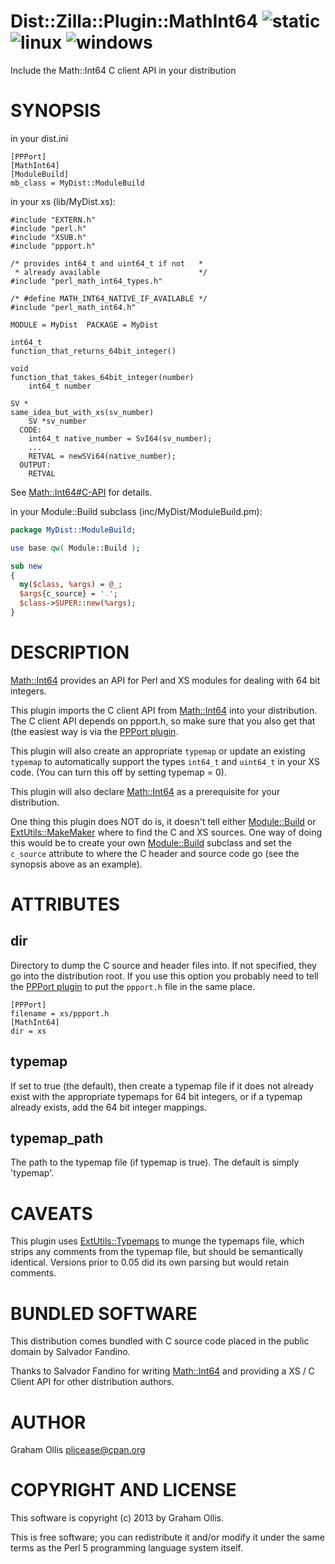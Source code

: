 # Dist::Zilla::Plugin::MathInt64 ![static](https://github.com/uperl/Dist-Zilla-Plugin-MathInt64/workflows/static/badge.svg) ![linux](https://github.com/uperl/Dist-Zilla-Plugin-MathInt64/workflows/linux/badge.svg) ![windows](https://github.com/uperl/Dist-Zilla-Plugin-MathInt64/workflows/windows/badge.svg)

Include the Math::Int64 C client API in your distribution

# SYNOPSIS

in your dist.ini

```
[PPPort]
[MathInt64]
[ModuleBuild]
mb_class = MyDist::ModuleBuild
```

in your xs (lib/MyDist.xs):

```
#include "EXTERN.h"
#include "perl.h"
#include "XSUB.h"
#include "ppport.h"

/* provides int64_t and uint64_t if not   *
 * already available                      */
#include "perl_math_int64_types.h"

/* #define MATH_INT64_NATIVE_IF_AVAILABLE */
#include "perl_math_int64.h"

MODULE = MyDist  PACKAGE = MyDist

int64_t
function_that_returns_64bit_integer()

void
function_that_takes_64bit_integer(number)
    int64_t number

SV *
same_idea_but_with_xs(sv_number)
    SV *sv_number
  CODE:
    int64_t native_number = SvI64(sv_number);
    ...
    RETVAL = newSVi64(native_number);
  OUTPUT:
    RETVAL
```

See [Math::Int64#C-API](https://metacpan.org/pod/Math::Int64#C-API) for details.

in your Module::Build subclass (inc/MyDist/ModuleBuild.pm):

```perl
package MyDist::ModuleBuild;

use base qw( Module::Build );

sub new
{
  my($class, %args) = @_;
  $args{c_source} = '.';
  $class->SUPER::new(%args);
}
```

# DESCRIPTION

[Math::Int64](https://metacpan.org/pod/Math::Int64) provides an API for Perl and XS modules for dealing
with 64 bit integers.

This plugin imports the C client API from [Math::Int64](https://metacpan.org/pod/Math::Int64) into your
distribution.  The C client API depends on ppport.h, so make sure
that you also get that (the easiest way is via the 
[PPPort plugin](https://metacpan.org/pod/Dist::Zilla::Plugin::PPPort).

This plugin will also create an appropriate `typemap` or update
an existing `typemap` to automatically support the types `int64_t`
and `uint64_t` in your XS code.  (You can turn this off by setting
typemap = 0).

This plugin will also declare [Math::Int64](https://metacpan.org/pod/Math::Int64) as a prerequisite for
your distribution.

One thing this plugin does NOT do is, it doesn't tell either
[Module::Build](https://metacpan.org/pod/Module::Build) or [ExtUtils::MakeMaker](https://metacpan.org/pod/ExtUtils::MakeMaker) where to find the C
and XS sources.  One way of doing this would be to create 
your own [Module::Build](https://metacpan.org/pod/Module::Build) subclass and set the `c_source` attribute
to where the C header and source code go (see the synopsis above
as an example).

# ATTRIBUTES

## dir

Directory to dump the C source and header files into.
If not specified, they go into the distribution root.
If you use this option you probably need to tell the
[PPPort plugin](https://metacpan.org/pod/Dist::Zilla::Plugin::PPPort) to put
the `ppport.h` file in the same place.

```
[PPPort]
filename = xs/ppport.h
[MathInt64]
dir = xs
```

## typemap

If set to true (the default), then create a typemap
file if it does not already exist with the appropriate
typemaps for 64 bit integers, or if a typemap already
exists, add the 64 bit integer mappings.

## typemap\_path

The path to the typemap file (if typemap is true).
The default is simply 'typemap'.

# CAVEATS

This plugin uses [ExtUtils::Typemaps](https://metacpan.org/pod/ExtUtils::Typemaps) to munge the typemaps
file, which strips any comments from the typemap file, but
should be semantically identical.  Versions prior to 0.05
did its own parsing but would retain comments.

# BUNDLED SOFTWARE

This distribution comes bundled with C source code placed
in the public domain by Salvador Fandino.

Thanks to Salvador Fandino for writing [Math::Int64](https://metacpan.org/pod/Math::Int64) and
providing a XS / C Client API for other distribution authors.

# AUTHOR

Graham Ollis <plicease@cpan.org>

# COPYRIGHT AND LICENSE

This software is copyright (c) 2013 by Graham Ollis.

This is free software; you can redistribute it and/or modify it under
the same terms as the Perl 5 programming language system itself.
